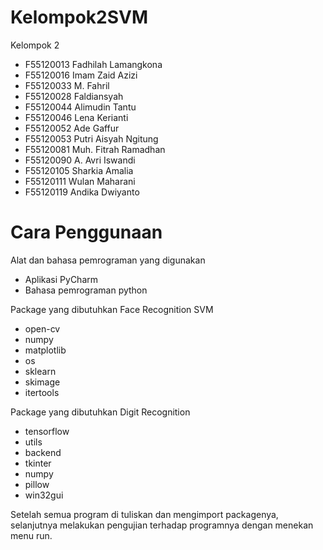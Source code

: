 # Kelompok2SVM

Kelompok 2
- F55120013 Fadhilah Lamangkona 
- F55120016 Imam Zaid Azizi 
- F55120033 M. Fahril 
- F55120028 Faldiansyah 
- F55120044 Alimudin Tantu 
- F55120046 Lena Kerianti 
- F55120052 Ade Gaffur 
- F55120053 Putri Aisyah Ngitung 
- F55120081 Muh. Fitrah Ramadhan 
- F55120090 A. Avri Iswandi 
- F55120105 Sharkia Amalia 
- F55120111 Wulan Maharani 
- F55120119 Andika Dwiyanto 

# Cara Penggunaan
Alat dan bahasa pemrograman yang digunakan
- Aplikasi PyCharm
- Bahasa pemrograman python

Package yang dibutuhkan Face Recognition SVM
- open-cv
- numpy
- matplotlib
- os
- sklearn
- skimage
- itertools

Package yang dibutuhkan Digit Recognition
- tensorflow
- utils
- backend
- tkinter
- numpy
- pillow
- win32gui

Setelah semua program di tuliskan dan mengimport packagenya, selanjutnya melakukan pengujian terhadap programnya dengan menekan menu run.
